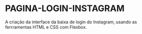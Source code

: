 # PAGINA-LOGIN-INSTAGRAM
A criação da interface da baixa de login do Instagram, usando as ferrramentas HTML e CSS  com Flexbox.
